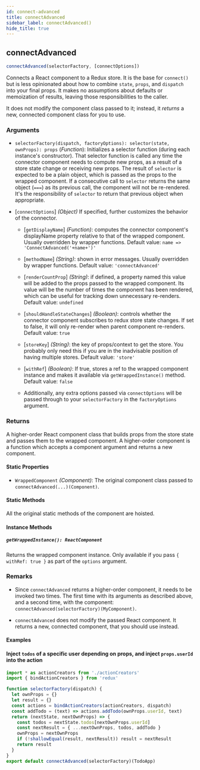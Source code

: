 ```yaml
---
id: connect-advanced
title: connectAdvanced
sidebar_label: connectAdvanced()
hide_title: true
---
```


## connectAdvanced

```js
connectAdvanced(selectorFactory, [connectOptions])
```

Connects a React component to a Redux store. It is the base for `connect()` but is less opinionated about how to combine `state`, `props`, and `dispatch` into your final props. It makes no assumptions about defaults or memoization of results, leaving those responsibilities to the caller.

It does not modify the component class passed to it; instead, it _returns_ a new, connected component class for you to use.

### Arguments

- `selectorFactory(dispatch, factoryOptions): selector(state, ownProps): props` \(_Function_): Initializes a selector function (during each instance's constructor). That selector function is called any time the connector component needs to compute new props, as a result of a store state change or receiving new props. The result of `selector` is expected to be a plain object, which is passed as the props to the wrapped component. If a consecutive call to `selector` returns the same object (`===`) as its previous call, the component will not be re-rendered. It's the responsibility of `selector` to return that previous object when appropriate.

- [`connectOptions`] _(Object)_ If specified, further customizes the behavior of the connector.

  - [`getDisplayName`] _(Function)_: computes the connector component's displayName property relative to that of the wrapped component. Usually overridden by wrapper functions. Default value: `name => 'ConnectAdvanced('+name+')'`

  - [`methodName`] _(String)_: shown in error messages. Usually overridden by wrapper functions. Default value: `'connectAdvanced'`

  - [`renderCountProp`] _(String)_: if defined, a property named this value will be added to the props passed to the wrapped component. Its value will be the number of times the component has been rendered, which can be useful for tracking down unnecessary re-renders. Default value: `undefined`

  - [`shouldHandleStateChanges`] _(Boolean)_: controls whether the connector component subscribes to redux store state changes. If set to false, it will only re-render when parent component re-renders. Default value: `true`

  - [`storeKey`] _(String)_: the key of props/context to get the store. You probably only need this if you are in the inadvisable position of having multiple stores. Default value: `'store'`

  - [`withRef`] _(Boolean)_: If true, stores a ref to the wrapped component instance and makes it available via `getWrappedInstance()` method. Default value: `false`

  - Additionally, any extra options passed via `connectOptions` will be passed through to your `selectorFactory` in the `factoryOptions` argument.

<a id="connectAdvanced-returns"></a>

### Returns

A higher-order React component class that builds props from the store state and passes them to the wrapped component. A higher-order component is a function which accepts a component argument and returns a new component.

#### Static Properties

- `WrappedComponent` _(Component)_: The original component class passed to `connectAdvanced(...)(Component)`.

#### Static Methods

All the original static methods of the component are hoisted.

#### Instance Methods

##### `getWrappedInstance(): ReactComponent`

Returns the wrapped component instance. Only available if you pass `{ withRef: true }` as part of the `options` argument.

### Remarks

- Since `connectAdvanced` returns a higher-order component, it needs to be invoked two times. The first time with its arguments as described above, and a second time, with the component: `connectAdvanced(selectorFactory)(MyComponent)`.

- `connectAdvanced` does not modify the passed React component. It returns a new, connected component, that you should use instead.

<a id="connectAdvanced-examples"></a>

#### Examples

#### Inject `todos` of a specific user depending on props, and inject `props.userId` into the action

```js
import * as actionCreators from './actionCreators'
import { bindActionCreators } from 'redux'

function selectorFactory(dispatch) {
  let ownProps = {}
  let result = {}
  const actions = bindActionCreators(actionCreators, dispatch)
  const addTodo = (text) => actions.addTodo(ownProps.userId, text)
  return (nextState, nextOwnProps) => {
    const todos = nextState.todos[nextOwnProps.userId]
    const nextResult = { ...nextOwnProps, todos, addTodo }
    ownProps = nextOwnProps
    if (!shallowEqual(result, nextResult)) result = nextResult
    return result
  }
}
export default connectAdvanced(selectorFactory)(TodoApp)
```
